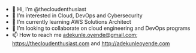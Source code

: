 - 👋 Hi, I’m @thecloudenthusiast
- 👀 I’m interested in Cloud, DevOps and Cybersecurity
- 🌱 I’m currently learning AWS Solutions Architect
- 💞️ I’m looking to collaborate on cloud engineering and DevOps programs
- 📫 How to reach me adekunle.oyende@gmail.com; https://thecloudenthusiast.com and http://adekunleoyende.com

<!---
thecloudenthusiast/thecloudenthusiast is a ✨ special ✨ repository because its `README.md` (this file) appears on your GitHub profile.
You can click the Preview link to take a look at your changes.
--->
